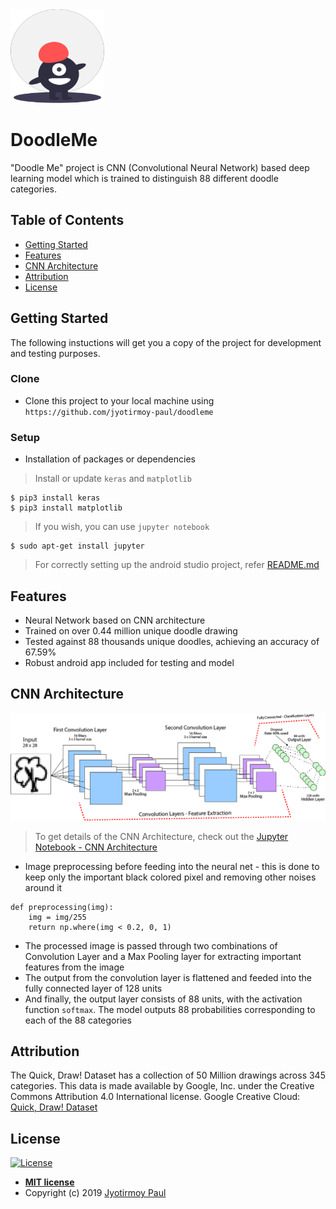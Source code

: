 <img src="https://github.com/jyotirmoy-paul/DoodleMe/blob/master/drawable-assets/icon.png" width="150" />

# DoodleMe
"Doodle Me" project is CNN (Convolutional Neural Network) based deep learning model which is trained to distinguish 88 different doodle categories.

## Table of Contents
- [Getting Started](#getting-started)
- [Features](#features)
- [CNN Architecture](#cnn-architecture)
- [Attribution](#attribution)
- [License](#license)

## Getting Started
The following instuctions will get you a copy of the project for development and testing purposes.

### Clone
- Clone this project to your local machine using `https://github.com/jyotirmoy-paul/doodleme`

### Setup
- Installation of packages or dependencies
> Install or update `keras` and `matplotlib`
```shell
$ pip3 install keras
$ pip3 install matplotlib
```
> If you wish, you can use `jupyter notebook`
```shell
$ sudo apt-get install jupyter
```
> For correctly setting up the android studio project, refer [README.md]()

## Features
- Neural Network based on CNN architecture
- Trained on over 0.44 million unique doodle drawing
- Tested against 88 thousands unique doodles, achieving an accuracy of 67.59%
- Robust android app included for testing and model

## CNN Architecture

<img src="https://github.com/jyotirmoy-paul/DoodleMe/blob/master/drawable-assets/cnn-architecture.png"/>

> To get details of the CNN Architecture, check out the [Jupyter Notebook - CNN Architecture](https://github.com/jyotirmoy-paul/DoodleMe/blob/master/cnn_model_v5_28.ipynb)

- Image preprocessing before feeding into the neural net - this is done to keep only the important black colored pixel and removing other noises around it
```
def preprocessing(img):
    img = img/255
    return np.where(img < 0.2, 0, 1)
```
- The processed image is passed through two combinations of Convolution Layer and a Max Pooling layer for extracting important features from the image
- The output from the convolution layer is flattened and feeded into the fully connected layer of 128 units
- And finally, the output layer consists of 88 units, with the activation function `softmax`. The model outputs 88 probabilities corresponding to each of the 88 categories

## Attribution

The Quick, Draw! Dataset has a collection of 50 Million drawings across 345 categories.
This data is made available by Google, Inc. under the Creative Commons Attribution 4.0 International license.
Google Creative Cloud: [Quick, Draw! Dataset](https://github.com/googlecreativelab/quickdraw-dataset)


## License
[![License](http://img.shields.io/:license-mit-blue.svg?style=flat-square)](http://badges.mit-license.org)
- **[MIT license](http://opensource.org/licenses/mit-license.php)**
- Copyright (c) 2019 [Jyotirmoy Paul](https://github.com/jyotirmoy-paul)
